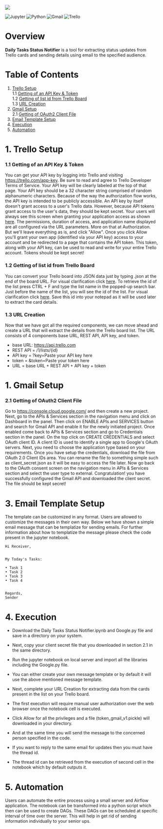 <a href="https://github.com/insaid2018/automation-projects/tree/main/python-codes/daily-tasks-status-notifier"><img src="https://raw.githubusercontent.com/insaid2018/automation-projects/main/python-codes/daily-tasks-status-notifier/images/logo.png"></a>

<img alt="Jupyter" src="https://img.shields.io/badge/Jupyter-%23F37626.svg?style=for-the-badge&logo=Jupyter&logoColor=white" /> <img alt="Python" src="https://img.shields.io/badge/python-%2314354C.svg?style=for-the-badge&logo=python&logoColor=white"/> <img alt="Gmail" src="https://img.shields.io/badge/Gmail-D14836?style=for-the-badge&logo=gmail&logoColor=white" /> <img alt="Trello" src="https://img.shields.io/badge/Trello-%23026AA7.svg?style=for-the-badge&logo=Trello&logoColor=white"/>

# Overview
**Daily Tasks Status Notifier** is a tool for extracting status updates from Trello cards and sending details using email to the specified audience.

# Table of Contents
1. [Trello Setup](#Section1)<br>
  1.1 [Getting of an API Key & Token](#Section11)<br>
  1.2 [Getting of list id from Trello Board](#Section12)<br>
  1.3 [URL Creation](#Section13)<br>  
2. [Gmail Setup](#Section2)<br>
  2.1 [Getting of OAuth2 Client File](#Section21)<br>  
3. [Email Template Setup](#Section3)<br>
4. [Execution](#Section4)<br>
5. [Automation](#Section5)</br>

<a name=Section1></a>
# 1. Trello Setup

<a name=Section11></a>
### 1.1 Getting of an API Key & Token

You can get your API key by logging into Trello and visiting https://trello.com/app-key. 
Be sure to read and agree to Trello Developer Terms of Service. 
Your API key will be clearly labeled at the top of that page.
Your API key should be a 32 character string comprised of random alphanumeric characters. 
Because of the way the authorization flow works, the API key is intended to be publicly accessible. 
An API key by itself doesn't grant access to a user's Trello data. 
However, because API tokens grant access to the user's data, they should be kept secret.
Your users will always see this screen when granting your application access as shown <a href="https://developer.atlassian.com/cloud/trello/guides/rest-api/images/rest-api-auth.png">here</a>. 
The permissions, duration of access, and application name displayed are all configured via the URL parameters. 
More on that at Authorization. But we'll leave everything as is, and click "Allow".
Once you click Allow you'll grant your own app (identified via your API key) access to your account and be redirected to a page that contains the API token.
This token, along with your API key, can be used to read and write for your entire Trello account. Tokens should be kept secret!

<a name=Section12></a>
### 1.2 Getting of list id from Trello Board

You can convert your Trello board into JSON data just by typing .json at the end of the board URL. For visual clarification click <a href="https://raw.githubusercontent.com/insaid2018/automation-projects/main/python-codes/daily-tasks-status-notifier/images/trellojsonbefore.PNG">here</a>.
To retrieve the id of the list press CTRL + F and type the list name in the popped-up search bar.
Just before the name of the list, you will see the id of the list. For visual clarification click <a href="https://raw.githubusercontent.com/insaid2018/automation-projects/main/python-codes/daily-tasks-status-notifier/images/trellojsonafter.PNG">here</a>. Save this id into your notepad as it will be used later to extract the card details.

<a name=Section13></a>
### 1.3 URL Creation

Now that we have got all the required components, we can move ahead and create a URL that will extract the details from the Trello board list.
The URL consists of 4 components base URL, REST API, API key, and token.

- base URL: https://api.trello.com
- REST API = /1/lists/{id}
- API key = ?key=Paste your API key here
- token = &token=Paste your token here
- URL = base URL + REST API + API key + token

<a name=Section2></a>
# 1. Gmail Setup

<a name=Section21></a>
### 2.1 Getting of OAuth2 Client File

Go to https://console.cloud.google.com/ and then create a new project.
Next, go to the APIs & Services section in the navigation menu and click on Dashboard in the panel.
Then click on ENABLE APIs and SERVICES button and search for Gmail API and enable it for the newly initiated project. 
Once enabled come back to APIs & Services section and go to Credentials section in the panel.
On the top click on CREATE CREDENTIALS and select OAuth client ID. 
A client ID is used to identify a single app to Google's OAuth servers.
Next, you need to choose the application type based on your requirements.
Once you have setup the credentials, download the file from OAuth 2.0 Client IDs area.
You can rename the file to something simple such as client_secret.json as it will be easy to access the file later.
Now go back to the OAuth consent screen on the navigation menu in APIs & Services section and select the user type to external.
Congratulation! you have successfully configured the Gmail API and downloaded the client secret. The file should be kept secret!

<a name=Section3></a>
# 3. Email Template Setup

The template can be customized in any format. Users are allowed to customize the messages in their own way.
Below we have shown a simple email message that can be templatize for sending emails.
For further information about how to templatize the message please check the code present in the jupyter notebook.

```
Hi Receiver,


My Today's Tasks:

• Task 1
• Task 2
• Task 3
• Task 4


Regards,
Sender
```

<a name=Section4></a>
# 4. Execution

- Download the Daily Tasks Status Notifier.ipynb and Google.py file and save in a directory on your system.

- Next, copy your client secret file that you downloaded in section 2.1 in the same directory.
 
- Run the jupyter notebook on local server and import all the libraries including the Google.py file.

- You can either create your own message template or by default it will use the above mentioned message template.
 
- Next, complete your <a name=Section13>URL Creation</a> for extracting data from the cards present in the list on your Trello board.

- The first execution will require manual user authorization over the web browser once the notebook cell is executed.

- Click Allow for all the privileges and a file (token_gmail_v1.pickle) will downloaded in your directory.

- And at the same time you will send the message to the concerned person specified in the code.

- If you want to reply to the same email for updates then you must have the thread id.

- The thread id can be retrieved from the execution of second cell in the notebook which by default outputs it.


<a name=Section5></a>
# 5. Automation

Users can automate the entire process using a small server and Airflow application. 
The notebook can be transformed into a python script which then can be used to create DAGs.
These DAGs can be scheduled at specific interval of time over the server.
This will help in get rid of sending information individually to your senior ups. 
